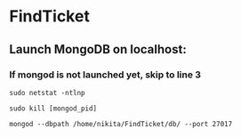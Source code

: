 # FindTicket

## Launch MongoDB on localhost:
### If mongod is not launched yet, skip to line 3
  `sudo netstat -ntlnp`
  
  `sudo kill [mongod_pid]`
  
  `mongod --dbpath /home/nikita/FindTicket/db/ --port 27017`
